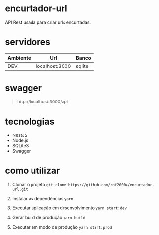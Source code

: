 # encurtador-url

API Rest usada para criar urls encurtadas.

# servidores

|Ambiente | Url  | Banco |
|---|---|---|
|DEV| localhost:3000 | sqlite |

# swagger

> http://localhost:3000/api

# tecnologias

* NestJS
* Node.js  
* SQLite3
* Swagger

# como utilizar

1. Clonar o projeto
`git clone https://github.com/rof20004/encurtador-url.git`

2. Instalar as dependências
`yarn`

3. Executar aplicação em desenvolvimento
`yarn start:dev`

4. Gerar build de produção
`yarn build`

5. Executar em modo de produção
`yarn start:prod`